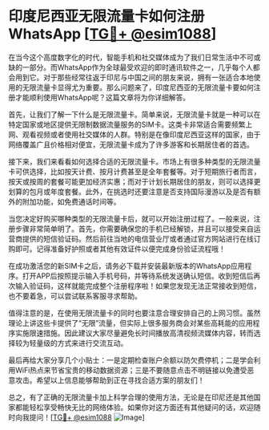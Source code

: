 # 印度尼西亚无限流量卡如何注册WhatsApp [[TG💪+ @esim1088](https://t.me/s/esim1088)]

在当今这个高度数字化的时代，智能手机和社交媒体成为了我们日常生活中不可或缺的一部分。而WhatsApp作为全球最受欢迎的即时通讯软件之一，几乎每个人都会用到它。对于那些经常往返于印尼与中国之间的朋友来说，拥有一张适合本地使用的无限流量卡显得尤为重要。那么问题来了，印度尼西亚的无限流量卡要如何注册才能顺利使用WhatsApp呢？这篇文章将为你详细解答。

首先，让我们了解一下什么是无限流量卡。简单来说，无限流量卡就是一种可以在特定国家或地区提供无限制数据流量服务的SIM卡。这类卡非常适合需要频繁上网、观看视频或者使用社交媒体的人群。特别是在像印度尼西亚这样的国家，由于网络覆盖广且价格相对便宜，无限流量卡成为了许多游客和长期居住者的首选。

接下来，我们来看看如何选择合适的无限流量卡。市场上有很多种类型的无限流量卡可供选择，比如按天计费、按月计费甚至是全年套餐等。对于短期旅行者而言，按天或按周的套餐可能更加经济实惠；而对于计划长期居住的朋友，则可以选择更划算的包月或年度套餐。此外，在挑选时还要注意是否支持国际漫游以及是否有额外的附加功能，如免费通话时间等。

当您决定好购买哪种类型的无限流量卡后，就可以开始注册过程了。一般来说，注册步骤非常简单明了。首先，你需要确保您的手机已经解锁，并且可以接受来自运营商提供的短信验证码。然后前往当地的电信营业厅或者通过官方网站进行在线订购即可。记得准备好护照或者其他有效证件以便完成身份验证流程哦！

在成功激活您的新SIM卡之后，请务必下载并安装最新版本的WhatsApp应用程序。打开APP后按照提示输入手机号码，并等待系统发送确认短信。收到短信后再次输入验证码，这样就能完成整个注册程序啦！如果您发现无法正常接收到短信，也不要着急，可以尝试联系客服寻求帮助。

值得注意的是，在使用无限流量卡的同时也要注意合理安排自己的上网习惯。虽然理论上讲这些卡提供了“无限”流量，但实际上很多服务商会对某些高耗能的应用程序实施限速措施。因此建议大家尽量避免长时间播放高清视频流媒体内容，转而选择较为轻量级的方式来进行交流互动。

最后再给大家分享几个小贴士：一是定期检查账户余额以防欠费停机；二是学会利用WiFi热点来节省宝贵的移动数据资源；三是不要随意点击不明链接以免遭受恶意攻击。希望以上信息能够帮助到正在寻找合适方案的朋友们！

总之，有了正确的无限流量卡加上科学合理的使用方法，无论是在印尼还是其他国家都能轻松享受畅快无比的网络体验。如果你对这方面还有其他疑问的话，欢迎随时向我提问！[[TG💪+ @esim1088](https://t.me/s/esim1088) ![Image](https://i.postimg.cc/4NQfJmqS/Snipaste-2025-05-13-00-14-12.png)]